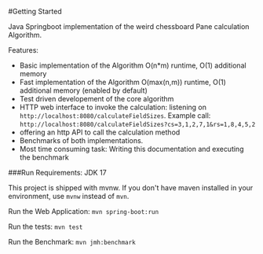#Getting Started

Java Springboot implementation of the weird chessboard Pane calculation Algorithm.

Features:
* Basic implementation of the Algorithm O(n*m) runtime, O(1) additional memory
* Fast implementation of the Algorithm O(max(n,m)) runtime, O(1) additional memory (enabled by default)
* Test driven developement of the core algorithm
* HTTP web interface to invoke the calculation: listening on `http://localhost:8080/calculateFieldSizes`. Example call: `http://localhost:8080/calculateFieldSizes?cs=3,1,2,7,1&rs=1,8,4,5,2`
* offering an http API to call the calculation method
* Benchmarks of both implementations.
* Most time consuming task: Writing this documentation and executing the benchmark

###Run
Requirements: JDK 17

This project is shipped with mvnw. If you don't have maven installed in your environment, use `mvnw` instead of `mvn`.

Run the Web Application: `mvn spring-boot:run`

Run the tests: `mvn test`

Run the Benchmark: `mvn jmh:benchmark`
